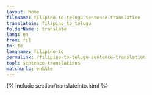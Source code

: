 ```yaml
---
layout: home
fileName: filipino-to-telugu-sentence-translation
translatein: filipino_to_telugu
folderName : translate
lang: en
from: fil
to: te
langname: filipino-to
permalink: /filipino-to-telugu-sentence-translation
tool: sentence-translations
matchurls: en&&te
---
```

{% include section/translateinto.html %}
